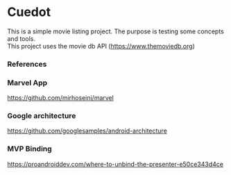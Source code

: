 Cuedot
========================
This is a simple movie listing project. The purpose is testing some concepts and tools.  
This project uses the movie db API (https://www.themoviedb.org)

### References ###

### Marvel App ###
https://github.com/mirhoseini/marvel

### Google architecture ###
https://github.com/googlesamples/android-architecture

### MVP Binding ###
https://proandroiddev.com/where-to-unbind-the-presenter-e50ce343d4ce
